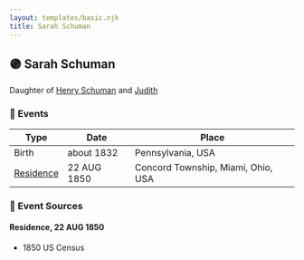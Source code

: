 ```yaml
---
layout: templates/basic.njk
title: Sarah Schuman
---
```

## 🟣 Sarah Schuman

Daughter of [Henry Schuman](/people/6/6084048) and [Judith ](/people/9/94900602)

### 📆 Events

Type | Date | Place
------ | ------ | ------
Birth | about 1832 | Pennsylvania, USA
[Residence](#event-1) | 22 AUG 1850 | Concord Township, Miami, Ohio, USA

### 📰 Event Sources

#### <a id="event-1"></a> Residence, 22 AUG 1850
* 1850 US Census